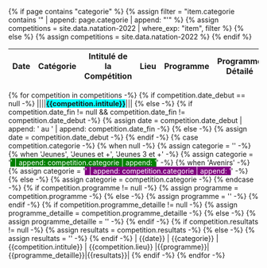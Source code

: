 ---
---

{% if page contains "categorie" %}
{%   assign filter = "item.categorie contains '" | append: page.categorie | append: "'" %}
{%   assign competitions = site.data.natation-2022 | where_exp: "item", filter %}
{% else %}
{%   assign competitions = site.data.natation-2022 %}
{% endif %}

| Date | Catégorie | Intitulé de la Compétition | Lieu | Programme | Programme Détailé | Résultats |
| --- | --- | --- | --- | --- | --- | --- |
{% for competition in competitions -%}
{% if competition.date_debut == null -%}
||||<span style="background-color:cyan">**{{competition.intitule}}**</span>|||
{% else -%}
{% if competition.date_fin != null && competition.date_fin != competition.date_debut -%}
{%   assign date = competition.date_debut | append: ' au ' | append: competition.date_fin -%}
{% else -%}
{%   assign date = competition.date_debut -%}
{% endif -%}
{% case competition.categorie -%}
{% when null -%}
{%   assign categorie = '' -%}
{% when 'Jeunes', 'Jeunes et +', 'Jeunes 3 et +' -%}
{%   assign categorie = '<span style="background-color:green; color:white">' | append: competition.categorie | append: '</span>' -%}
{% when 'Avenirs' -%}
{%   assign categorie = '<span style="background-color:purple; color:white">' | append: competition.categorie | append: '</span>' -%}
{% else -%}
{%   assign categorie = competition.categorie -%}
{% endcase -%}
{% if competition.programme != null -%}
{%   assign programme = competition.programme -%}
{% else -%}
{%   assign programme = '' -%}
{% endif -%}
{% if competition.programme_detaille != null -%}
{%   assign programme_detaille = competition.programme_detaille -%}
{% else -%}
{%   assign programme_detaille = '' -%}
{% endif -%}
{% if competition.resultats != null -%}
{%   assign resultats = competition.resultats -%}
{% else -%}
{%   assign resultats = '' -%}
{% endif -%}
| {{date}} | {{categorie}} | {{competition.intitule}} | {{competition.lieu}} |{{programme}}|{{programme_detaille}}|{{resultats}}|
{% endif -%}
{% endfor -%}
